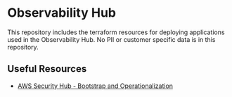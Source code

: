 # Observability Hub

This repository includes the terraform resources for deploying applications used in the Observability Hub. No PII or customer specific data is in this repository.


## Useful Resources

* [AWS Security Hub - Bootstrap and Operationalization](https://github.com/aws-samples/aws-security-services-with-terraform/blob/master/aws-security-hub-boostrap-and-operationalization/README.md)